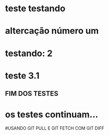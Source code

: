 # teste testando
# altercação número um

# testando: 2

# teste 3.1



## FIM DOS TESTES

# os testes continuam...
 #USANDO GIT PULL E GIT FETCH COM GIT DIFF
